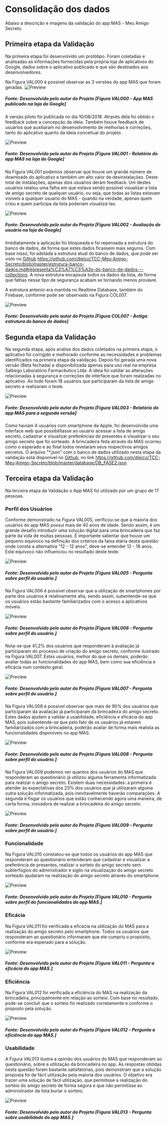 # Consolidação dos dados
Abaixo a descrição e imagens da validação do app MAS - Meu Amigo Secreto.

## Primeira etapa da Validação
Na primeira etapa foi desenvolvido um protótipo. Foram coletadas e analisadas as informações fornecidas pela própria loja de aplicativos do Google, dados sobre o aplicativo publicado e que são destinados aos desenvolvedores.

Na Figura VAL000 é possível observar as 3 versões do app MAS que foram geradas.
![Preview](images/validation/VAL000.png?raw=true "Figura VAL000 - App MAS publicado na loja do Google")
<h5>Fonte: Desenvolvido pelo autor do Projeto [Figura VAL000 - App MAS publicado na loja do Google]</h5>

A versão piloto foi publicada no dia 10/08/2018. Através dela foi obtido o feedback sobre a concepção da ideia. Também houve feedback de usuários que auxiliaram no desenvolvimento de melhorias e correções, tanto do aplicativo quanto da ideia conceitual do projeto.

![Preview](images/validation/VAL001.png?raw=true "Figura VAL001 - Relatório do app MAS na loja do Google")
<h5>Fonte: Desenvolvido pelo autor do Projeto [Figura VAL001 - Relatório do app MAS na loja do Google]</h5>

Na Figura VAL001 podemos observar que houve um grande número de downloads do aplicativo e também um alto valor de desinstalações. Deste total de instalações, apenas dois usuários deram feedback. Um destes usuários relatou uma falha em que estava sendo possível visualizar a lista de amigo secreto de qualquer usuário, ou seja, que todas as listas estavam visíveis a qualquer usuário do MAS - quando na verdade, apenas quem criou e quem participa da lista poderiam visualizá-las.

![Preview](images/validation/VAL002.png?raw=true "Figura VAL002 - Avaliação de usuário na loja do Google")
<h5>Fonte: Desenvolvido pelo autor do Projeto [Figura VAL002 - Avaliação de usuário na loja do Google]</h5>

Imediatamente a aplicação foi bloqueada e foi repensada a estrutura do banco de dados, de forma que estes dados ficassem mais seguros. Com base nisso, foi adotada a estrutura atual do banco de dados, que pode ser visto no <a href="https://github.com/djeico/TCC-Meu-Amigo-Secreto/blob/master/estrutura-banco-dados.md#representa%C3%A7%C3%A3o-do-banco-de-dados---collections">Github</a> <https://github.com/djeico/TCC-Meu-Amigo-Secreto/blob/master/estrutura-banco-dados.md#representa%C3%A7%C3%A3o-do-banco-de-dados---collections>.
A nova estrutura encapsula todos os dados da lista, de forma que falhas nesse tipo de segurança acabam se tornando menos provável.

A estrutura anterior era mantida no Realtime Database, também do Firebase, conforme pode ser observado na Figura COL007.

![Preview](images/collection/COL007.png?raw=true "Figura COL007 - Antiga estrutura do banco de dados")
<h5>Fonte: Desenvolvido pelo autor do Projeto [Figura COL007 - Antiga estrutura do banco de dados]</h5>

## Segunda etapa da Validação
Na segunda etapa, após análise dos dados coletados na primeira etapa, o aplicativo foi corrigido e melhorado conforme as necessidades e problemas identificados na primeira etapa da validação. Depois foi gerada uma nova versão (Beta fechada) e disponibilizada apenas para uso real na empresa Salbego Laboratório Farmacêutico Ltda. A ideia foi validar as alterações relacionadas à segurança e correções de interface que foram realizadas no aplicativo. Ao todo foram 18 usuários que participaram da lista de amigo secreto e realizaram o teste.

![Preview](images/validation/VAL003.png?raw=true "Figura VAL003 - Relatório do app MAS para a segunda versão")
<h5>Fonte: Desenvolvido pelo autor do Projeto [Figura VAL003 - Relatório do app MAS para a segunda versão]</h5>

Como haviam 4 usuários com smartphone da Apple, foi desenvolvida uma interface web que possibilitasse ao usuário acessar a lista de amigo secreto, cadastrar e visualizar preferências de presentes e visualizar o seu amigo secreto que foi sorteado.
A brincadeira feita através do MAS ocorreu como o esperado e ao final todos revelaram seus respectivos amigos secretos.
O arquivo "*.json" com o banco de dados utilizado nesta etapa da validação está disponível no <a href="https://github.com/djeico/TCC-Meu-Amigo-Secreto/blob/master/database/DB_FASE2.json">Github<a>, no link <https://github.com/djeico/TCC-Meu-Amigo-Secreto/blob/master/database/DB_FASE2.json>

## Terceira etapa da Validação
Na terceira etapa da Validação o App MAS foi utilizado por um grupo de 17 pessoas.

### Perfil dos Usuários
Conforme demonstrado na Figura VAL005, verificou-se que a maioria dos usuários do app MAS possui mais de 40 anos de idade. Sendo assim, é um grande desafio introduzir uma solução digital para uma brincadeira que faz parte da vida de muitas pessoas. É importante salientar que houve um pequeno equívoco na definição dos critérios da faixa etária desta questão: onde consta a alternativa "12 - 12 anos", deve-se entender 12 - 18 anos. Este equívoco não influenciou no resultado deste teste.

![Preview](images/validation/VAL005.png?raw=true "Figura VAL005 - Pergunta sobre perfil do usuário.")
<h5>Fonte: Desenvolvido pelo autor do Projeto [Figura VAL005 - Pergunta sobre perfil do usuário.]</h5>

Na Figura VAL006 é possível observar que a utilização de smartphones por parte dos usuários é relativamente alta, sendo assim, subentende-se que os usuários estão bastante familiarizados com o acesso a aplicativos móveis.

![Preview](images/validation/VAL006.png?raw=true "Figura VAL006 - Pergunta sobre perfil do usuário.")
<h5>Fonte: Desenvolvido pelo autor do Projeto [Figura VAL006 - Pergunta sobre perfil do usuário.]</h5>

Nota-se que 41,2% dos usuários que responderam à avaliação já participaram do processo de criação do amigo secreto, conforme ilustrado na Figura VAL007. Estes usuários, melhor do que os demais, poderão avaliar todas as funcionalidades do app MAS, bem como sua eficiência e eficácia num contexto geral.

![Preview](images/validation/VAL007.png?raw=true "Figura VAL007 - Pergunta sobre perfil do usuário.")
<h5>Fonte: Desenvolvido pelo autor do Projeto [Figura VAL007 - Pergunta sobre perfil do usuário.]</h5>

Na Figura VAL008 é possível observar que mais de 90% dos usuários que participaram da avaliação já participaram da brincadeira do amigo secreto. Estes dados ajudam a validar a usabilidade, eficiência e eficácia do app MAS, pois subentende-se que pelo fato de os usuários já estarem familiarizados com a brincadeira, poderão avaliar de forma mais realista as funcionalidades disponíveis no app MAS.

![Preview](images/validation/VAL008.png?raw=true "Figura VAL008 - Pergunta sobre perfil do usuário.")
<h5>Fonte: Desenvolvido pelo autor do Projeto [Figura VAL008 - Pergunta sobre perfil do usuário.]</h5>

Na Figura VAL009 podemos ver quantos dos usuários do MAS que responderam ao questionário já utilizou alguma ferramenta informatizada para realizar o amigo secreto. Existem duas necessidades: a primeira é atender às expectativas dos 23% dos usuários que já utilizaram alguma outra solução informatizada, pois inevitavelmente haverão comparações. A segunda é fisgar os usuários que estão conhecendo agora uma maneira, de certa forma, inovadora de realizar a brincadeira do amigo secreto.

![Preview](images/validation/VAL009.png?raw=true "Figura VAL009 - Pergunta sobre perfil do usuário.")
<h5>Fonte: Desenvolvido pelo autor do Projeto [Figura VAL009 - Pergunta sobre perfil do usuário.]</h5>


### Funcionalidade
Na Figura VAL010 constatou-se que todos os usuários do app MAS que responderam ao questionário entenderam que cadastrar e visualizar a preferência de presentes, realizar o sorteio do amigo secreto sem subterfúgios do administrador e sigilo na visualização do amigo secreto sorteado ajudaram na realização do amigo secreto através do smartphone.

![Preview](images/validation/VAL010.png?raw=true "Figura VAL010 - Pergunta sobre perfil do funcionalidades do app MAS.")
<h5>Fonte: Desenvolvido pelo autor do Projeto [Figura VAL010 - Pergunta sobre perfil do funcionalidades do app MAS.]</h5>

### Eficácia
Na Figura VAL011 foi verificada a eficácia na utilização do MAS para a realização do amigo secreto pelo smartphone. Todos os usuários que responderam ao questionário informaram que ele cumpriu o propósito, conforme era esperado para a solução.

![Preview](images/validation/VAL011.png?raw=true "Figura VAL011 - Pergunta a eficácia do app MAS.")
<h5>Fonte: Desenvolvido pelo autor do Projeto [Figura VAL011 - Pergunta a eficácia do app MAS.]</h5>

### Eficiência
Na Figura VAL012 foi verificada a eficiência do MAS na realização da brincadeira, principalmente em relação ao sorteio. Com base no resultado, pode-se concluir que o sorteio foi realizado corretamente e conforme o proposto pela solução.

![Preview](images/validation/VAL012.png?raw=true "Figura VAL012 - Pergunta a eficiência do app MAS.")
<h5>Fonte: Desenvolvido pelo autor do Projeto [Figura VAL012 - Pergunta a eficiência do app MAS.]</h5>

### Usabilidade
A Figura VAL013 ilustra a opinião dos usuários do MAS que responderam ao questionário, sobre a utilização da brincadeira no app.
As respostas obtidas nesta questão foram bastante satisfatórias, pois demonstram que a solução proposta foi de fácil utilização pela maioria dos usuários. O objetivo era trazer uma solução de fácil utilização, que permitisse a realização do sorteio do amigo secreto de forma segura e que não permitisse ao administrador da lista burlar o sorteio.

![Preview](images/validation/VAL013.png?raw=true "Figura VAL013 - Pergunta sobre usabilidade do app MAS.")
<h5>Fonte: Desenvolvido pelo autor do Projeto [Figura VAL013 - Pergunta sobre usabilidade do app MAS.]</h5>
